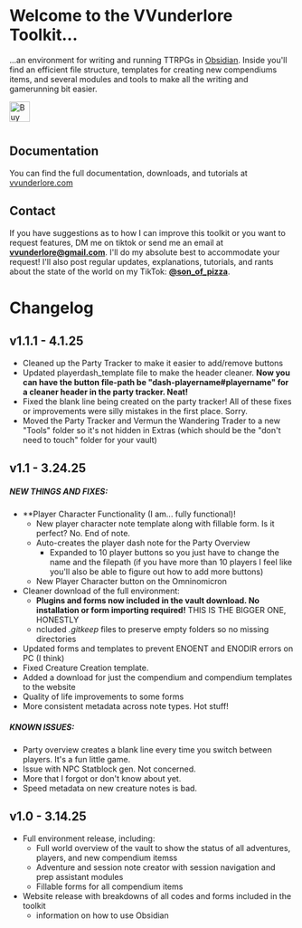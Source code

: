 # Welcome to the VVunderlore Toolkit... 
...an environment for writing and running TTRPGs in [Obsidian](https://obsidian.md/). Inside you'll find an efficient file structure, templates for creating new compendiums items, and several modules and tools to make all the writing and gamerunning bit easier.

<a href='https://ko-fi.com/F1F31B5WPR' target='_blank'><img height='36' style='border:0px;height:36px;float:left !important;margin-bottom:10px;' src='https://storage.ko-fi.com/cdn/kofi6.png?v=6' border='0' alt='Buy Me a Coffee at ko-fi.com' /></a>
<br clear="both">
## Documentation
You can find the full documentation, downloads, and tutorials at [vvunderlore.com](http://vvunderlore.com)
## Contact
If you have suggestions as to how I can improve this toolkit or you want to request features, DM me on tiktok or send me an email at **vvunderlore@gmail.com**. I'll do my absolute best to accommodate your request! I'll also post regular updates, explanations, tutorials, and rants about the state of the world on my TikTok: **[@son_of_pizza](http://tiktok.com/@son_of_pizza)**.


# Changelog

## v1.1.1 - 4.1.25
- Cleaned up the Party Tracker to make it easier to add/remove buttons
- Updated playerdash_template file to make the header cleaner. **Now you can have the button file-path be "dash-playername#playername" for a cleaner header in the party tracker. Neat!**
- Fixed the blank line being created on the party tracker! All of these fixes or improvements were silly mistakes in the first place. Sorry.
- Moved the Party Tracker and Vermun the Wandering Trader to a new "Tools" folder so it's not hidden in Extras (which should be the "don't need to touch" folder for your vault)

## v1.1 - 3.24.25
##### NEW THINGS AND FIXES:
- **Player Character Functionality (I am... fully functional)! 
	- New player character note template along with fillable form. Is it perfect? No. End of note.
	- Auto-creates the player dash note for the Party Overview 
		- Expanded to 10 player buttons so you just have to change the name and the filepath (if you have more than 10 players I feel like you'll also be able to figure out how to add more buttons)
	- New Player Character button on the Omninomicron
- Cleaner download of the full environment:
	- **Plugins and forms now included in the vault download. No installation or form importing required!** THIS IS THE BIGGER ONE, HONESTLY
	- ncluded *.gitkeep* files to preserve empty folders so no missing directories
- Updated forms and templates to prevent ENOENT and ENODIR errors on PC (I think)
- Fixed Creature Creation template.
- Added a download for just the compendium and compendium templates to the website
- Quality of life improvements to some forms
- More consistent metadata across note types. Hot stuff!
##### KNOWN ISSUES:
- Party overview creates a blank line every time you switch between players. It's a fun little game.
- Issue with NPC Statblock gen. Not concerned.
- More that I forgot or don't know about yet.
- Speed metadata on new creature notes is bad.

## v1.0 - 3.14.25
- Full environment release, including:
	- Full world overview of the vault to show the status of all adventures, players, and new compendium itemss
	- Adventure and session note creator with session navigation and prep assistant modules
	- Fillable forms for all compendium items
- Website release with breakdowns of all codes and forms included in the toolkit
	- information on how to use Obsidian


